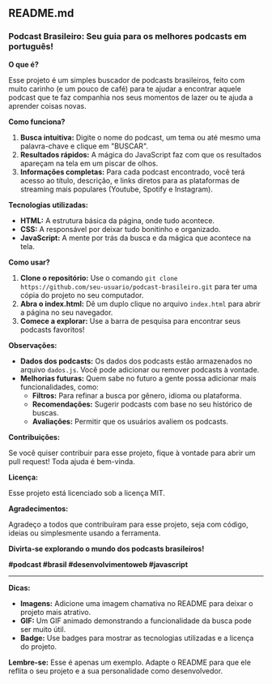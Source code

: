 ## **README.md**

### **Podcast Brasileiro: Seu guia para os melhores podcasts em português!**

**O que é?**

Esse projeto é um simples buscador de podcasts brasileiros, feito com muito carinho (e um pouco de café) para te ajudar a encontrar aquele podcast que te faz companhia nos seus momentos de lazer ou te ajuda a aprender coisas novas.

**Como funciona?**

1. **Busca intuitiva:** Digite o nome do podcast, um tema ou até mesmo uma palavra-chave e clique em "BUSCAR".
2. **Resultados rápidos:** A mágica do JavaScript faz com que os resultados apareçam na tela em um piscar de olhos.
3. **Informações completas:** Para cada podcast encontrado, você terá acesso ao título, descrição, e links diretos para as plataformas de streaming mais populares (Youtube, Spotify e Instagram).

**Tecnologias utilizadas:**

* **HTML:** A estrutura básica da página, onde tudo acontece.
* **CSS:** A responsável por deixar tudo bonitinho e organizado.
* **JavaScript:** A mente por trás da busca e da mágica que acontece na tela.

**Como usar?**

1. **Clone o repositório:** Use o comando `git clone https://github.com/seu-usuario/podcast-brasileiro.git` para ter uma cópia do projeto no seu computador.
2. **Abra o index.html:** Dê um duplo clique no arquivo `index.html` para abrir a página no seu navegador.
3. **Comece a explorar:** Use a barra de pesquisa para encontrar seus podcasts favoritos!

**Observações:**

* **Dados dos podcasts:** Os dados dos podcasts estão armazenados no arquivo `dados.js`. Você pode adicionar ou remover podcasts à vontade.
* **Melhorias futuras:** Quem sabe no futuro a gente possa adicionar mais funcionalidades, como:
    * **Filtros:** Para refinar a busca por gênero, idioma ou plataforma.
    * **Recomendações:** Sugerir podcasts com base no seu histórico de buscas.
    * **Avaliações:** Permitir que os usuários avaliem os podcasts.

**Contribuições:**

Se você quiser contribuir para esse projeto, fique à vontade para abrir um pull request! Toda ajuda é bem-vinda.

**Licença:**

Esse projeto está licenciado sob a licença MIT.

**Agradecimentos:**

Agradeço a todos que contribuíram para esse projeto, seja com código, ideias ou simplesmente usando a ferramenta.

**Divirta-se explorando o mundo dos podcasts brasileiros!**

**#podcast #brasil #desenvolvimentoweb #javascript**

---

**Dicas:**

* **Imagens:** Adicione uma imagem chamativa no README para deixar o projeto mais atrativo.
* **GIF:** Um GIF animado demonstrando a funcionalidade da busca pode ser muito útil.
* **Badge:** Use badges para mostrar as tecnologias utilizadas e a licença do projeto.

**Lembre-se:** Esse é apenas um exemplo. Adapte o README para que ele reflita o seu projeto e a sua personalidade como desenvolvedor.
